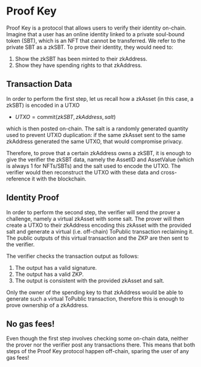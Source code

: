 # Proof Key

Proof Key is a protocol that allows users to verify their identity on-chain. Imagine that a user has an online identity linked to a private soul-bound token (SBT), which is an NFT that cannot be transferred. We refer to the private SBT as a zkSBT. To prove their identity, they would need to:
1. Show the zkSBT has been minted to their zkAddress.
1. Show they have spending rights to that zkAddress.

## Transaction Data
In order to perform the first step, let us recall how a zkAsset (in this case, a zkSBT) is encoded in a UTXO
* $UTXO = \textsf{commit}(zkSBT, zkAddress, salt)$

which is then posted on-chain. The salt is a randomly generated quantity used to prevent UTXO duplication: if the same zkAsset sent to the same zkAddress generated the same UTXO, that would compromise privacy.

Therefore, to prove that a certain zkAddress owns a zkSBT, it is enough to give the verifier the zkSBT data, namely the AssetID and AssetValue (which is always 1 for NFTs/SBTs) and the salt used to encode the UTXO. The verifier would then reconstruct the UTXO with these data and cross-reference it with the blockchain.

## Identity Proof
In order to perform the second step, the verifier will send the prover a challenge, namely a virtual zkAsset with some salt. The prover will then create a UTXO to their zkAddress encoding this zkAsset with the provided salt and generate a virtual (i.e. off-chain) ToPublic transaction reclaiming it. The public outputs of this virtual transaction and the ZKP are then sent to the verifier.

The verifier checks the transaction output as follows:
1. The output has a valid signature.
2. The output has a valid ZKP.
3. The output is consistent with the provided zkAsset and salt.

Only the owner of the spending key to that zkAddress would be able to generate such a virtual ToPublic transaction, therefore this is enough to prove ownership of a zkAddress.

## No gas fees!

Even though the first step involves checking some on-chain data, neither the prover nor the verifier post any transactions there. This means that both steps of the Proof Key protocol happen off-chain, sparing the user of any gas fees!